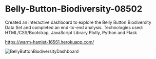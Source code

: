 # Belly-Button-Biodiversity-08502

Created an interactive dashboard to explore the Belly Button Biodiversity Data Set and completed an end-to-end
analysis. Technologies used: HTML/CSS/Bootstrap, JavaScript Library Plotly, Python and Flask

https://warm-hamlet-16561.herokuapp.com/

![BellyButtonBiodiversityDashboard]()




